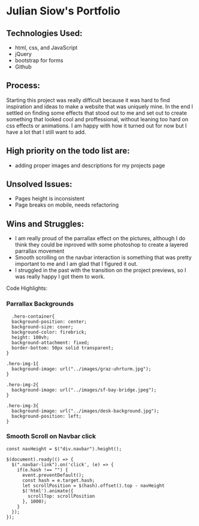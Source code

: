 # Julian Siow's Portfolio

## Technologies Used: 
* html, css, and JavaScript
* jQuery
* bootstrap for forms
* Github

## Process:
Starting this project was really difficult because it was hard to find inspiration and ideas to make a website that was uniquely mine.  In the end I settled on finding some effects that stood out to me and set out to create something that looked cool and proffessional, without leaning too hard on css effects or animations.  I am happy with how it turned out for now but I have a lot that I still want to add.  

## High priority on the todo list are:
* adding proper images and descriptions for my projects page

## Unsolved Issues:
* Pages height is inconsistent
* Page breaks on mobile, needs refactoring

## Wins and Struggles: 
* I am really proud of the parrallax effect on the pictures, although I do think they could be inproved with some photoshop to create a layered parrallax movement
* Smooth scrolling on the navbar interaction is something that was pretty important to me and I am glad that I figured it out.  
* I struggled in the past with the transition on the project previews, so I was really happy I got them to work.  

Code Highlights: 

### Parrallax Backgrounds
```
  .hero-container{
  background-position: center;
  background-size: cover;
  background-color: firebrick;
  height: 100vh;
  background-attachment: fixed;
  border-bottom: 50px solid transparent;
}

.hero-img-1{
  background-image: url("../images/graz-uhrturm.jpg");
}

.hero-img-2{
  background-image: url("../images/sf-bay-bridge.jpeg");
}

.hero-img-3{
  background-image: url("../images/desk-background.jpg");
  background-position: left;
}
```

### Smooth Scroll on Navbar click
```
const navHeight = $("div.navbar").height();

$(document).ready(() => {
  $(".navbar-link").on('click', (e) => {
    if(e.hash !== "") {
      event.preventDefault();
      const hash = e.target.hash;
      let scrollPosition = $(hash).offset().top - navHeight
      $('html').animate({
        scrollTop: scrollPosition
      }, 1000);
    }
  });
});
```